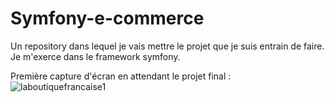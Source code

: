 # Symfony-e-commerce
Un repository dans lequel je vais mettre le projet que je suis entrain de faire. Je m'exerce dans le framework symfony. 


Première capture d'écran en attendant le projet final : 
![laboutiquefrancaise1](https://github.com/user-attachments/assets/18a6f005-863d-49d8-9d06-690e021ec8c4)
